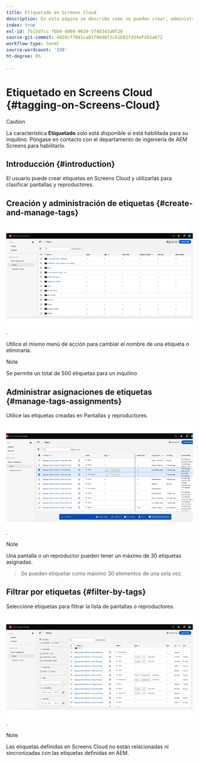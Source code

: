 ```yaml
---
title: Etiquetado en Screens Cloud
description: En esta página se describe cómo se pueden crear, administrar y utilizar las etiquetas en Screens Cloud.
index: true
exl-id: 7b15d7cc-f089-4008-9039-5f48343a0f20
source-git-commit: 4828cf78d1ca81f0dd6f2cb1b82fd34afd93a672
workflow-type: tm+mt
source-wordcount: '150'
ht-degree: 0%

---
```


# Etiquetado en Screens Cloud {#tagging-on-Screens-Cloud}

>[!CAUTION]
>
>La característica **Etiquetado** solo está disponible si está habilitada para su inquilino. Póngase en contacto con el departamento de ingeniería de AEM Screens para habilitarlo.

## Introducción {#introduction}

El usuario puede crear etiquetas en Screens Cloud y utilizarlas para clasificar pantallas y reproductores.

## Creación y administración de etiquetas {#create-and-manage-tags}

![crear etiqueta](assets/tagging/create-tag.gif).

Utilice el mismo menú de acción para cambiar el nombre de una etiqueta o eliminarla.

>[!NOTE]
> 
> Se permite un total de 500 etiquetas para un inquilino

## Administrar asignaciones de etiquetas {#manage-tags-assignments}

Utilice las etiquetas creadas en Pantallas y reproductores.

![administrar asignaciones de etiquetas](assets/tagging/assign-tags-to-players.gif).

>[!NOTE]
>
> Una pantalla o un reproductor pueden tener un máximo de 30 etiquetas asignadas.
> > Se pueden etiquetar como máximo 30 elementos de una sola vez.

## Filtrar por etiquetas {#filter-by-tags}

Seleccione etiquetas para filtrar la lista de pantallas o reproductores.

![filtrar por etiquetas](assets/tagging/filter-by-tags.gif).

>[!NOTE]
> 
> Las etiquetas definidas en Screens Cloud no están relacionadas ni sincronizadas con las etiquetas definidas en AEM.
> 
